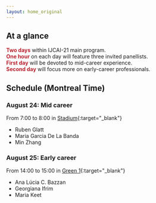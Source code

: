 ```yaml
---
layout: home_original
---
```


<style>
body {
text-align: justify}
</style>

## At a glance

<span style="color:#B8222E">**Two days**</span> within IJCAI-21 main program.\
<span style="color:#B8222E">**One hour**</span> on each day will feature three invited panellists.\
<span style="color:#B8222E">**First day**</span> will be devoted to mid-career experience.\
<span style="color:#B8222E">**Second day**</span> will focus more on early-career professionals.

## Schedule (Montreal Time)

### August 24: Mid career

<span class="text-nowrap"><i class="fa fa-clock-seven fa-fw"></i> </span> From 7:00 to 8:00 in <span class="text-nowrap"><i class="fa fa-location-dot fa-fw"></i> </span> [Stadium](https://ijcai-21.org/venue/){:target="_blank"}
- Ruben Glatt
- Maria Garcia De La Banda
- Min Zhang

### August 25: Early career

<span class="text-nowrap"><i class="fa fa-clock-three fa-fw"></i> </span> From 14:00 to 15:00 in <span class="text-nowrap"><i class="fa fa-location-dot fa-fw"></i> </span> [Green 1](https://ijcai-21.org/venue/){:target="_blank"}
- Ana Lúcia C. Bazzan
- Georgiana Ifrim
- Maria Keet


